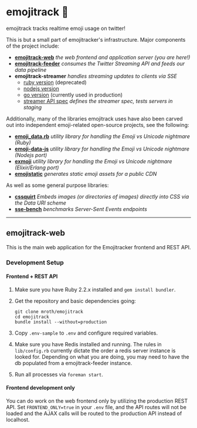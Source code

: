 # emojitrack :dizzy:
emojitrack tracks realtime emoji usage on twitter!

This is but a small part of emojitracker's infrastructure.  Major components of the project include:

 - **[emojitrack-web](//github.com/mroth/emojitrack)** _the web frontend and application server (you are here!)_
 - **[emojitrack-feeder](//github.com/mroth/emojitrack-feeder)** _consumes the Twitter Streaming API and feeds our data pipeline_
 - **emojitrack-streamer** _handles streaming updates to clients via SSE_
    * [ruby version](//github.com/mroth/emojitrack-streamer) (deprecated)
    * [nodejs version](//github.com/mroth/emojitrack-nodestreamer)
    * [go version](//github.com/mroth/emojitrack-gostreamer) (currently used in production)
    * [streamer API spec](//github.com/mroth/emojitrack-streamer-spec) _defines the streamer spec, tests servers in staging_


Additionally, many of the libraries emojitrack uses have also been carved out into independent emoji-related open-source projects, see the following:

 - **[emoji_data.rb](//github.com/mroth/emoji_data.rb)** _utility library for handling the Emoji vs Unicode nightmare (Ruby)_
 - **[emoji-data-js](//github.com/mroth/emoji-data-js)** _utility library for handling the Emoji vs Unicode nightmare (Nodejs port)_
 - **[exmoji](//github.com/mroth/exmoji)** _utility library for handling the Emoji vs Unicode nightmare (Elixir/Erlang port)_
 - **[emojistatic](//github.com/mroth/emojistatic)** _generates static emoji assets for a public CDN_

As well as some general purpose libraries:

 - **[cssquirt](//github.com/mroth/cssquirt)** _Embeds images (or directories of images) directly into CSS via the Data URI scheme_
 - **[sse-bench](//github.com/mroth/sse-bench)** _benchmarks Server-Sent Events endpoints_

---
## emojitrack-web
This is the main web application for the Emojitracker frontend and REST API.

### Development Setup

#### Frontend + REST API
 1. Make sure you have Ruby 2.2.x installed and `gem install bundler`.
 2. Get the repository and basic dependencies going:

        git clone mroth/emojitrack
        cd emojitrack
        bundle install --without=production

 3. Copy `.env-sample` to `.env` and configure required variables.
 4. Make sure you have Redis installed and running.  The rules in `lib/config.rb` currently dictate the order a redis server instance is looked for.  Depending on what you are doing, you may need to have the db populated from a emojitrack-feeder instance.
 5. Run all processes via `foreman start`.


#### Frontend development only

You can do work on the web frontend only by utilizing the production REST API.  Set `FRONTEND_ONLY=true` in your `.env` file, and the API routes will not be loaded and the AJAX calls will be routed to the production API instead of localhost.
